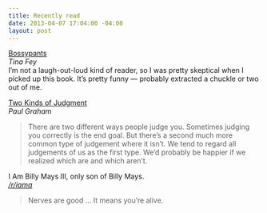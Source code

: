```yaml
---
title: Recently read
date: 2013-04-07 17:04:00 -04:00
layout: post
---
```


[Bossypants](http://www.amazon.com/gp/product/B0047Y0FGY/ref=as_li_ss_tl?ie=UTF8&camp=1789&creative=390957&creativeASIN=B0047Y0FGY&linkCode=as2&tag=yokois-20)  
*Tina Fey*  
I’m not a laugh-out-loud kind of reader, so I was pretty skeptical when I picked up this book. It’s pretty funny — probably extracted a chuckle or two out of me. 

[Two Kinds of Judgment](http://www.paulgraham.com/judgement.html)  
*Paul Graham*  
>There are two different ways people judge you. Sometimes judging you correctly is the end goal. But there’s a second much more common type of judgement where it isn’t. We tend to regard all judgements of us as the first type. We’d probably be happier if we realized which are and which aren’t.

I Am Billy Mays III, only son of Billy Mays.  
*[/r/iama](http://www.reddit.com/r/IAmA/comments/1blpan/i_am_billy_mays_iii_only_son_of_billy_mays_also/)*  
> Nerves are good … It means you’re alive.
